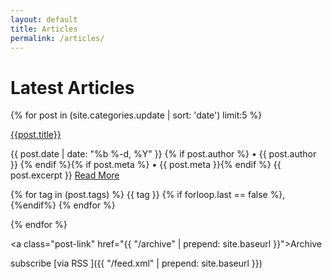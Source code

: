 ```yaml
---
layout: default
title: Articles
permalink: /articles/ 
---
```

<h1 class="post-title">Latest Articles</h1>

{% for post in (site.categories.update | sort: 'date') limit:5 %}

<a class="post-link" href="{{post.url}}" >{{post.title}}</a>

{{ post.date | date: "%b %-d, %Y" }} {% if post.author %} • {{ post.author }} {% endif %}{% if post.meta %} • {{ post.meta }}{% endif %}
{{ post.excerpt }} <a class="button" href="{{post.url}}" >Read More <i class="fa fa-chevron-circle-right"></i></a>

<i class="fa fa-tags"></i> 
{% for tag in (post.tags) %} {{ tag }} {% if forloop.last == false %}, {%endif%} {% endfor %}

{% endfor %}

<a class="post-link" href="{{ "/archive" | prepend: site.baseurl }}">Archive <i class="fa fa-arrow-circle-right"></i></a>

subscribe [via RSS <i class="fa fa-rss"></i>]({{ "/feed.xml" | prepend: site.baseurl }})
